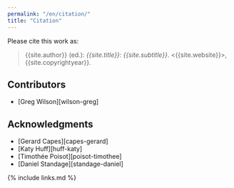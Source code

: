 ```yaml
---
permalink: "/en/citation/"
title: "Citation"
---
```


Please cite this work as:

> {{site.author}} (ed.): *{{site.title}}: {{site.subtitle}}*.  <{{site.website}}>, {{site.copyrightyear}}.

## Contributors

-   [Greg Wilson][wilson-greg]

## Acknowledgments

-   [Gerard Capes][capes-gerard]
-   [Katy Huff][huff-katy]
-   [Timothée Poisot][poisot-timothee]
-   [Daniel Standage][standage-daniel]

{% include links.md %}
